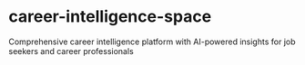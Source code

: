 # career-intelligence-space
Comprehensive career intelligence platform with AI-powered insights for job seekers and career professionals

